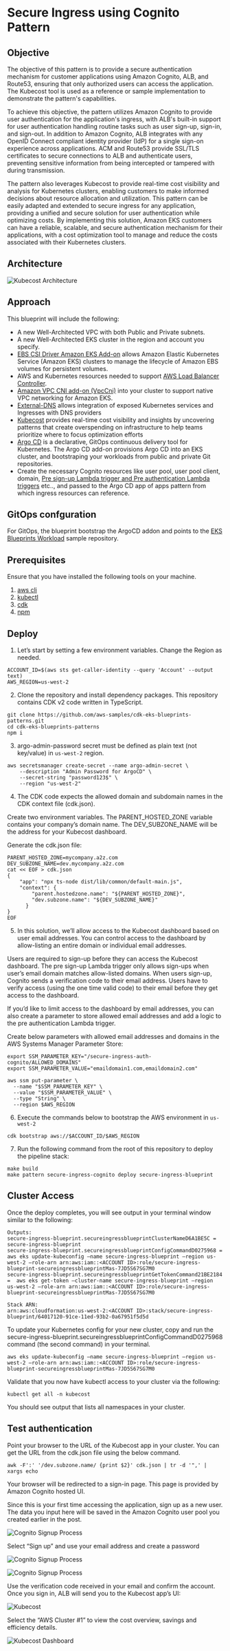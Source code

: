 # Secure Ingress using Cognito Pattern

## Objective

The objective of this pattern is to provide a secure authentication mechanism for customer applications using Amazon Cognito, ALB, and Route53, ensuring that only authorized users can access the application. The Kubecost tool is used as a reference or sample implementation to demonstrate the pattern's capabilities.

To achieve this objective, the pattern utilizes Amazon Cognito to provide user authentication for the application's ingress, with ALB's built-in support for user authentication handling routine tasks such as user sign-up, sign-in, and sign-out. In addition to Amazon Cognito, ALB integrates with any OpenID Connect compliant identity provider (IdP) for a single sign-on experience across applications. ACM and Route53 provide SSL/TLS certificates to secure connections to ALB and authenticate users, preventing sensitive information from being intercepted or tampered with during transmission.

The pattern also leverages Kubecost to provide real-time cost visibility and analysis for Kubernetes clusters, enabling customers to make informed decisions about resource allocation and utilization. This pattern can be easily adapted and extended to secure ingress for any application, providing a unified and secure solution for user authentication while optimizing costs. By implementing this solution, Amazon EKS customers can have a reliable, scalable, and secure authentication mechanism for their applications, with a cost optimization tool to manage and reduce the costs associated with their Kubernetes clusters.


## Architecture

![Kubecost Architecture](./images/secure-ingress-kubecost-new.png)


## Approach

This blueprint will include the following:

* A new Well-Architected VPC with both Public and Private subnets.
* A new Well-Architected EKS cluster in the region and account you specify.
* [EBS CSI Driver Amazon EKS Add-on](https://aws-quickstart.github.io/cdk-eks-blueprints/addons/ebs-csi-driver/) allows Amazon Elastic Kubernetes Service (Amazon EKS) clusters to manage the lifecycle of Amazon EBS volumes for persistent volumes.
* AWS and Kubernetes resources needed to support [AWS Load Balancer Controller](https://docs.aws.amazon.com/eks/latest/userguide/aws-load-balancer-controller.html).
* [Amazon VPC CNI add-on (VpcCni)](https://docs.aws.amazon.com/eks/latest/userguide/managing-vpc-cni.html) into your cluster to support native VPC networking for Amazon EKS.
* [External-DNS](https://github.com/kubernetes-sigs/external-dns) allows integration of exposed Kubernetes services and Ingresses with DNS providers
* [Kubecost](https://kubecost.com/) provides real-time cost visibility and insights by uncovering patterns that create overspending on infrastructure to help teams prioritize where to focus optimization efforts
* [Argo CD](https://aws-quickstart.github.io/cdk-eks-blueprints/addons/argo-cd/) is a declarative, GitOps continuous delivery tool for Kubernetes. The Argo CD add-on provisions Argo CD into an EKS cluster, and bootstraping your workloads from public and private Git repositories.
* Create the necessary Cognito resources like user pool, user pool client, domain, [Pre sign-up Lambda trigger and Pre authentication Lambda triggers](https://docs.aws.amazon.com/cognito/latest/developerguide/cognito-user-identity-pools-working-with-aws-lambda-triggers.html)  etc.., and passed to the Argo CD app of apps pattern from which ingress resources can reference.

## GitOps confguration

For GitOps, the blueprint bootstrap the ArgoCD addon and points to the [EKS Blueprints Workload](https://github.com/aws-samples/eks-blueprints-workloads) sample repository.


## Prerequisites

Ensure that you have installed the following tools on your machine.

1. [aws cli](https://docs.aws.amazon.com/cli/latest/userguide/install-cliv2.html)
2. [kubectl](https://Kubernetes.io/docs/tasks/tools/)
3. [cdk](https://docs.aws.amazon.com/cdk/v2/guide/getting_started.html#getting_started_install)
4. [npm](https://docs.npmjs.com/cli/v8/commands/npm-install)

## Deploy

1. Let’s start by setting a few environment variables. Change the Region as needed.

```
ACCOUNT_ID=$(aws sts get-caller-identity --query 'Account' --output text)
AWS_REGION=us-west-2
```

2. Clone the repository and install dependency packages. This repository contains CDK v2 code written in TypeScript.

```
git clone https://github.com/aws-samples/cdk-eks-blueprints-patterns.git
cd cdk-eks-blueprints-patterns
npm i
```

3. argo-admin-password secret must be defined as plain text (not key/value) in `us-west-2`  region.

```
aws secretsmanager create-secret --name argo-admin-secret \
    --description "Admin Password for ArgoCD" \
    --secret-string "password123$" \
    --region "us-west-2"
```
4. The CDK code expects the allowed domain and subdomain names in the CDK context file (cdk.json).

Create two environment variables. The PARENT_HOSTED_ZONE variable contains your company’s domain name. The DEV_SUBZONE_NAME will be the address for your Kubecost dashboard. 

Generate the cdk.json file:

```
PARENT_HOSTED_ZONE=mycompany.a2z.com
DEV_SUBZONE_NAME=dev.mycompany.a2z.com
cat << EOF > cdk.json
{
    "app": "npx ts-node dist/lib/common/default-main.js",
    "context": {
        "parent.hostedzone.name": "${PARENT_HOSTED_ZONE}",
        "dev.subzone.name": "${DEV_SUBZONE_NAME}"
      }
}
EOF
```


5. In this solution, we’ll allow access to the Kubecost dashboard based on user email addresses. You can control access to the dashboard by allow-listing an entire domain or individual email addresses. 

Users are required to sign-up before they can access the Kubecost dashboard. The pre sign-up Lambda trigger only allows sign-ups when user’s email domain matches allow-listed domains. When users sign-up, Cognito sends a verification code to their email address. Users have to verify access (using the one time valid code) to their email before they get access to the dashboard. 

If you’d like to limit access to the dashboard by email addresses, you can also create a parameter to store allowed email addresses and add a logic to the pre authentication Lambda trigger.

Create below parameters with allowed email addresses and domains in the AWS Systems Manager Parameter Store:

```
export SSM_PARAMETER_KEY="/secure-ingress-auth-cognito/ALLOWED_DOMAINS"
export SSM_PARAMETER_VALUE="emaildomain1.com,emaildomain2.com"

aws ssm put-parameter \
  --name "$SSM_PARAMETER_KEY" \
  --value "$SSM_PARAMETER_VALUE" \
  --type "String" \
  --region $AWS_REGION
```


6. Execute the commands below to bootstrap the AWS environment in `us-west-2`

```
cdk bootstrap aws://$ACCOUNT_ID/$AWS_REGION
```

7. Run the following command from the root of this repository to deploy the pipeline stack:

```
make build
make pattern secure-ingress-cognito deploy secure-ingress-blueprint
```

## Cluster Access

Once the deploy completes, you will see output in your terminal window similar to the following:

```
Outputs:
secure-ingress-blueprint.secureingressblueprintClusterNameD6A1BE5C = secure-ingress-blueprint
secure-ingress-blueprint.secureingressblueprintConfigCommandD0275968 =  aws eks update-kubeconfig —name secure-ingress-blueprint —region us-west-2 —role-arn arn:aws:iam::<ACCOUNT ID>:role/secure-ingress-blueprint-secureingressblueprintMas-7JD5S67SG7M0
secure-ingress-blueprint.secureingressblueprintGetTokenCommand21BE2184 =  aws eks get-token —cluster-name secure-ingress-blueprint —region us-west-2 —role-arn arn:aws:iam::<ACCOUNT ID>:role/secure-ingress-blueprint-secureingressblueprintMas-7JD5S67SG7M0
```
```
Stack ARN:
arn:aws:cloudformation:us-west-2:<ACCOUNT ID>:stack/secure-ingress-blueprint/64017120-91ce-11ed-93b2-0a67951f5d5d
```


To update your Kubernetes config for your new cluster, copy and run the secure-ingress-blueprint.secureingressblueprintConfigCommandD0275968 command (the second command) in your terminal.

```
aws eks update-kubeconfig —name secure-ingress-blueprint —region us-west-2 —role-arn arn:aws:iam::<ACCOUNT ID>:role/secure-ingress-blueprint-secureingressblueprintMas-7JD5S67SG7M0
```

Validate that you now have kubectl access to your cluster via the following:

```
kubectl get all -n kubecost
```

You should see output that lists all namespaces in your cluster.


## Test authentication

Point your browser to the URL of the Kubecost app in your cluster. You can get the URL from the cdk.json file using the below command.

```
awk -F':' '/dev.subzone.name/ {print $2}' cdk.json | tr -d '",' | xargs echo
```

Your browser will be redirected to a sign-in page. This page is provided by Amazon Cognito hosted UI.

Since this is your first time accessing the application, sign up as a new user. The data you input here will be saved in the Amazon Cognito user pool you created earlier in the post. 

![Cognito Signup Process](./images/Cognito-Signup-1.png)

Select “Sign up” and use your email address and create a password

![Cognito Signup Process](./images/Cognito-Signup-2.png)

![Cognito Signup Process](./images/Cognito-Signup-3.png)

Use the verification code received in your email and confirm the account. Once you sign in, ALB will send you to the Kubecost app’s UI:

![Kubecost](./images/Cognito-Kubecost-1.png)

Select the “AWS Cluster #1” to view the cost overview, savings and efficiency details.

![Kubecost Dashboard](./images/Cognito-Kubecost-2.png)

